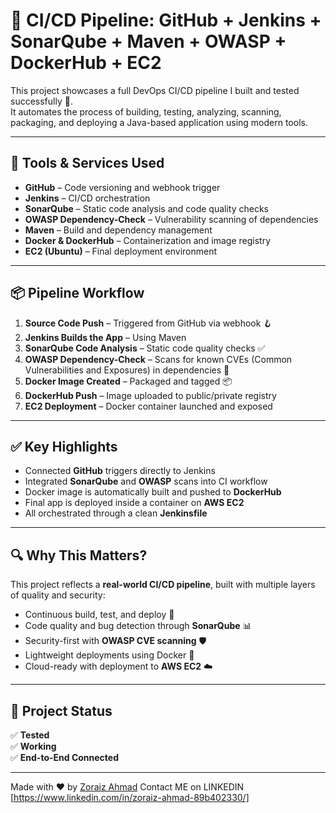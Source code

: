 # 🚀 CI/CD Pipeline: GitHub + Jenkins + SonarQube + Maven + OWASP + DockerHub + EC2

This project showcases a full DevOps CI/CD pipeline I built and tested successfully 💪.  
It automates the process of building, testing, analyzing, scanning, packaging, and deploying a Java-based application using modern tools.

---

## 🔧 Tools & Services Used

- **GitHub** – Code versioning and webhook trigger  
- **Jenkins** – CI/CD orchestration  
- **SonarQube** – Static code analysis and code quality checks  
- **OWASP Dependency-Check** – Vulnerability scanning of dependencies  
- **Maven** – Build and dependency management  
- **Docker & DockerHub** – Containerization and image registry  
- **EC2 (Ubuntu)** – Final deployment environment

---

## 📦 Pipeline Workflow

1. **Source Code Push** – Triggered from GitHub via webhook 🪝
2. **Jenkins Builds the App** – Using Maven  
3. **SonarQube Code Analysis** – Static code quality checks ✅
4. **OWASP Dependency-Check** – Scans for known CVEs (Common Vulnerabilities and Exposures) in dependencies 🔐  
5. **Docker Image Created** – Packaged and tagged 📦
6. **DockerHub Push** – Image uploaded to public/private registry  
7. **EC2 Deployment** – Docker container launched and exposed

---

## ✅ Key Highlights

- Connected **GitHub** triggers directly to Jenkins  
- Integrated **SonarQube** and **OWASP** scans into CI workflow  
- Docker image is automatically built and pushed to **DockerHub**  
- Final app is deployed inside a container on **AWS EC2**  
- All orchestrated through a clean **Jenkinsfile**


---

## 🔍 Why This Matters?

This project reflects a **real-world CI/CD pipeline**, built with multiple layers of quality and security:

- Continuous build, test, and deploy 🔄  
- Code quality and bug detection through **SonarQube** 📊  
- Security-first with **OWASP CVE scanning** 🛡️  
- Lightweight deployments using Docker 🐳  
- Cloud-ready with deployment to **AWS EC2** ☁️

---

## 🙌 Project Status

✅ **Tested**  
✅ **Working**  
✅ **End-to-End Connected**

---

Made with ❤️ by [Zoraiz Ahmad](https://github.com/zoraiz53)
Contact ME on LINKEDIN [https://www.linkedin.com/in/zoraiz-ahmad-89b402330/]
